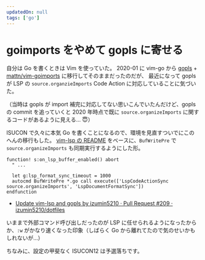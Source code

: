 ```yaml
---
updatedOn: null
tags: ['go']
---
```


# goimports をやめて gopls に寄せる

自分は Go を書くときは Vim を使っていた。
2020-01 に vim-go から [gopls][gopls] + [mattn/vim-goimports][vim-goimports] に移行してそのままだったのだが、
最近になって gopls が LSP の `source.organzieImports` Code Action に対応していることに気づいた。

（当時は gopls が import 補完に対応してない思いこんでいたんだけど、gopls の commit を追っていくと 2020 年時点で既に `source.organizeImports` に関するコードがあるように見える… 😇）

ISUCON で久々に本気 Go を書くことになるので、環境を見直すついでにこのへんの移行もした。
[vim-lsp の README][vim-lsp] をベースに、`BufWritePre` で `source.organizeImports` も同期実行するようにした形。

```vim
function! s:on_lsp_buffer_enabled() abort
  " ...

  let g:lsp_format_sync_timeout = 1000
  autocmd BufWritePre *.go call execute(['LspCodeActionSync source.organizeImports', 'LspDocumentFormatSync'])
endfunction
```

- [Update vim\-lsp and gopls by izumin5210 · Pull Request \#209 · izumin5210/dotfiles](https://github.com/izumin5210/dotfiles/pull/209)

いままで外部コマンド呼び出しだったのが LSP に任せられるようになったからか、`:w` がかなり速くなった印象（しばらく Go から離れてたので気のせいかもしれないが…）

ちなみに、設定の甲斐なく ISUCON12 は予選落ちです。

[gopls]: https://github.com/golang/tools/blob/master/gopls/README.md
[vim-goimports]: https://github.com/mattn/vim-goimports
[vim-lsp]: https://github.com/prabirshrestha/vim-lsp
